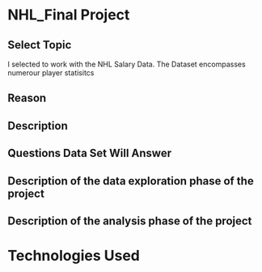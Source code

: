 # NHL_Final Project

## Select Topic
I selected to work with the NHL Salary Data. The Dataset encompasses numerour player statisitcs 

## Reason

## Description

## Questions Data Set Will Answer

## Description of the data exploration phase of the project

## Description of the analysis phase of the project



# Technologies Used
